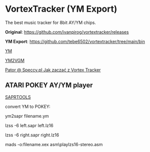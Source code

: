 # VortexTracker (YM Export)

The best music tracker for 8bit AY/YM chips.

**Original**: https://github.com/ivanpirog/vortextracker/releases

**YM Export**: https://github.com/tebe6502/vortextracker/tree/main/bin

[YM](http://leonard.oxg.free.fr/ymformat.html)

[YM2VGM](https://github.com/QuinnPainter/YMtoVGM)

[Pator @ Speccy.pl Jak zacząć z Vortex Tracker](https://www.youtube.com/watch?v=mQihKOXCaAc)

## ATARI POKEY AY/YM player

[SAPRTOOLS](https://github.com/ivop/saprtools)

convert YM to POKEY:

ym2sapr filename.ym

lzss -6 left.sapr left.lz16

lzss -6 right.sapr right.lz16

mads -o:filename.xex asm\playlzs16-stereo.asm




